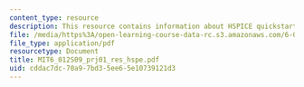 ```yaml
---
content_type: resource
description: This resource contains information about HSPICE quickstart guide.
file: /media/https%3A/open-learning-course-data-rc.s3.amazonaws.com/6-012-microelectronic-devices-and-circuits-spring-2009/cddac7dc70a97bd35ee65e10739121d3_MIT6_012S09_prj01_res_hspe.pdf
file_type: application/pdf
resourcetype: Document
title: MIT6_012S09_prj01_res_hspe.pdf
uid: cddac7dc-70a9-7bd3-5ee6-5e10739121d3
---
```

